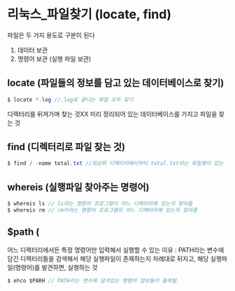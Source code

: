 # 리눅스_파일찾기 (locate, find)

파일은 두 가지 용도로 구분이 된다

1. 데이터 보관
2. 명령어 보관 (실행 파일 보관)

## locate (파일들의 정보를 담고 있는 데이터베이스로 찾기)

```java
$ locate *.log //.log로 끝나는 파일 모두 찾기
```

디렉터리를 뒤져가며 찾는 것XX 미리 정리되어 있는 데이터베이스를 가지고 파일을 찾는 것

## find (디렉터리로 파일 찾는 것)

```java
$ find / -name total.txt //최상위 디렉터리에서부터 total.txt라는 파일명이 있는 것 찾기
```

## whereis (실행파일 찾아주는 명령어)

```java
$ whereis ls // ls라는 명령어 프로그램이 어느 디렉터리에 있는지 찾아줌
$ whereis rm // rm이라는 명령어 프로그램이 어느 디렉터리에 있는지 찾아줌
```

## $path (

어느 디렉터리에서든 특정 명령어만 입력해서 실행할 수 있는 이유 : PATH라는 변수에 담긴 디렉터리들을 검색해서 해당 실행파일이 존재하는지 차례대로 뒤지고, 해당 실행파일(명령어)를 발견하면, 실행하는 것

```java
$ ehco $PARH // PATH라는 변수에 담겨있는 명령어 정보들이 출력됨
```